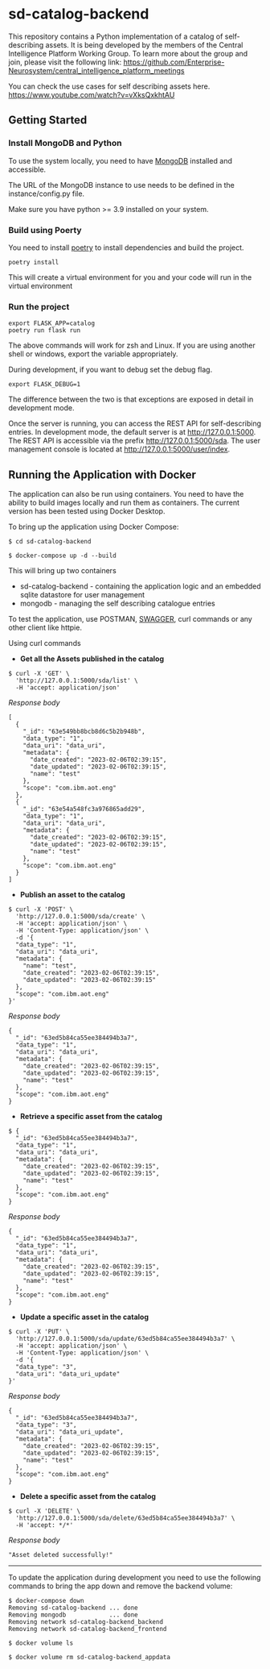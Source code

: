 # sd-catalog-backend
This repository contains a Python implementation of a catalog of self-describing assets. It is being developed by the members of the Central Intelligence Platform Working Group. To learn more about the group and join, please visit the following link:
https://github.com/Enterprise-Neurosystem/central_intelligence_platform_meetings

You can check the use cases for self describing assets here.
https://www.youtube.com/watch?v=vXksQxkhtAU

## Getting Started
### Install MongoDB and Python
 To use the system locally, you need to have [MongoDB](https://www.mongodb.com/try/download/community) installed and accessible. 

  The URL of the MongoDB instance to use needs to be defined in the instance/config.py file.

  Make sure you have python >= 3.9 installed on your system.

### Build using Poerty
 You need to install [poetry](https://python-poetry.org/) to install dependencies and build the project.

```console
poetry install
```

This will create a virtual environment for you and your code will run in the virtual environment

### Run the project
```console
export FLASK_APP=catalog
poetry run flask run
```
The above commands will work for zsh and Linux. If you are using another shell or windows, export the variable appropriately. 

During development, if you want to debug set the debug flag.

```console
export FLASK_DEBUG=1
```
The difference between the two is that exceptions are exposed in detail in development mode.

Once the server is running, you can access the REST API for self-describing entries. 
In development mode, the default server is at http://127.0.0.1:5000. The REST API is accessible via the prefix http://127.0.0.1:5000/sda. 
The user management console is located at http://127.0.0.1:5000/user/index.

## Running the Application with Docker

The application can also be run using containers. You need to have the ability to build images locally and run them as containers. The current version has been tested using Docker Desktop.

To bring up the application using Docker Compose:

```console
$ cd sd-catalog-backend

$ docker-compose up -d --build
```
This will bring up two containers 
+ sd-catalog-backend - containing the application logic and an embedded sqlite datastore for user management
+ mongodb - managing the self describing catalogue entries

To test the application, use POSTMAN, [SWAGGER](http://127.0.0.1:5000/apispec/#/), curl commands or any other client
like httpie.

Using curl commands

* **Get all the Assets published in the catalog**

```console
$ curl -X 'GET' \
  'http://127.0.0.1:5000/sda/list' \
  -H 'accept: application/json'
```

_Response body_

```console
[
  {
    "_id": "63e549bb8bcb8d6c5b2b948b",
    "data_type": "1",
    "data_uri": "data_uri",
    "metadata": {
      "date_created": "2023-02-06T02:39:15",
      "date_updated": "2023-02-06T02:39:15",
      "name": "test"
    },
    "scope": "com.ibm.aot.eng"
  },
  {
    "_id": "63e54a548fc3a976865add29",
    "data_type": "1",
    "data_uri": "data_uri",
    "metadata": {
      "date_created": "2023-02-06T02:39:15",
      "date_updated": "2023-02-06T02:39:15",
      "name": "test"
    },
    "scope": "com.ibm.aot.eng"
  }
]
```

* **Publish an asset to the catalog**

```console
$ curl -X 'POST' \
  'http://127.0.0.1:5000/sda/create' \
  -H 'accept: application/json' \
  -H 'Content-Type: application/json' \
  -d '{
  "data_type": "1",
  "data_uri": "data_uri",
  "metadata": {
    "name": "test",
    "date_created": "2023-02-06T02:39:15",
    "date_updated": "2023-02-06T02:39:15"
  },
  "scope": "com.ibm.aot.eng"
}'
```
	
_Response body_

```console
{
  "_id": "63ed5b84ca55ee384494b3a7",
  "data_type": "1",
  "data_uri": "data_uri",
  "metadata": {
    "date_created": "2023-02-06T02:39:15",
    "date_updated": "2023-02-06T02:39:15",
    "name": "test"
  },
  "scope": "com.ibm.aot.eng"
}
```

* **Retrieve a specific asset from the catalog**

```console
$ {
  "_id": "63ed5b84ca55ee384494b3a7",
  "data_type": "1",
  "data_uri": "data_uri",
  "metadata": {
    "date_created": "2023-02-06T02:39:15",
    "date_updated": "2023-02-06T02:39:15",
    "name": "test"
  },
  "scope": "com.ibm.aot.eng"
}
```

_Response body_

```console
{
  "_id": "63ed5b84ca55ee384494b3a7",
  "data_type": "1",
  "data_uri": "data_uri",
  "metadata": {
    "date_created": "2023-02-06T02:39:15",
    "date_updated": "2023-02-06T02:39:15",
    "name": "test"
  },
  "scope": "com.ibm.aot.eng"
}
```

* **Update a specific asset in the catalog**

```console
$ curl -X 'PUT' \
  'http://127.0.0.1:5000/sda/update/63ed5b84ca55ee384494b3a7' \
  -H 'accept: application/json' \
  -H 'Content-Type: application/json' \
  -d '{
  "data_type": "3",
  "data_uri": "data_uri_update"
}'
```

_Response body_

```console
{
  "_id": "63ed5b84ca55ee384494b3a7",
  "data_type": "3",
  "data_uri": "data_uri_update",
  "metadata": {
    "date_created": "2023-02-06T02:39:15",
    "date_updated": "2023-02-06T02:39:15",
    "name": "test"
  },
  "scope": "com.ibm.aot.eng"
}
```

* **Delete a specific asset from the catalog**

```console
$ curl -X 'DELETE' \
  'http://127.0.0.1:5000/sda/delete/63ed5b84ca55ee384494b3a7' \
  -H 'accept: */*'
```

_Response body_

```console
"Asset deleted successfully!"
```

<hr>

To update the application during development you need to use the following commands to bring the app down and remove the
backend volume:
```console
$ docker-compose down
Removing sd-catalog-backend ... done
Removing mongodb            ... done
Removing network sd-catalog-backend_backend
Removing network sd-catalog-backend_frontend

$ docker volume ls

$ docker volume rm sd-catalog-backend_appdata
```
